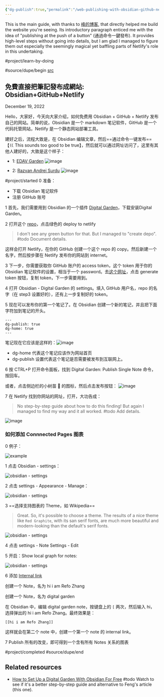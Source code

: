```yaml
---
{"dg-publish":true,"permalink":"/web-publishing-with-obsidian-github-netlify/","noteIcon":"2","created":"","updated":""}
---
```


This is the main guide, with thanks to [峰的博客](https://fengrin.me/), that directly helped me build the website you're seeing. Its introductory paragraph enticed me with the idea of "publishing at the push of a button" (通過命令一鍵發布). It provides high-level steps without going into details, but I am glad I managed to figure them out especially the seemingly magical yet baffling parts of Netlify's role in this undertaking.

#project/learn-by-doing 

#source/dupe/begin 
[src](https://fengrin.me/posts/2022-12-19-publish-your-website-free-use-your-local-note-obsidian-gitHub-netlify)

## 免費直接把筆記發布成網站: Obsidian+GitHub+Netlify

December 19, 2022

Hello，大家好，今天向大家介绍，如何免费用 Obsidian + GitHub + Netlify 发布自己的网站。简单的说，Obsidian 是一个 markdown 笔记软件，GitHub 是一个代码托管网站，Netlify 是一个静态网站部署工具。

建好之后，流程大致是，在 Obsidian 编辑文章，然后==通过命令一键发布==【巜 This sounds too good to be true】，然后就可以通过网址访问了，这里有其他人建好的，大致是这个样子：

-   1: [EDAV Garden](https://edav-garden.netlify.app/)
![image](https://cdn.fengrin.me/2022/2022-12-19-publish-your-website-free-use-your-local-note-obsidian-gitHub-netlify-2.png)

-   2: [Razvan Andrei Surdu](https://razvan-andrei-surdu.eu/)
![image](https://cdn.fengrin.me/2022/2022-12-19-publish-your-website-free-use-your-local-note-obsidian-gitHub-netlify-3.png)

#project/started 
0 准备：

-   下载 Obsidian 笔记软件
-   注册 GitHub 账号

1 首先，我们需要用到 Obsidian 的一个插件 [Digital Garden](https://github.com/oleeskild/obsidian-digital-garden)，下载安装Digital Garden。

2 打开这个 [repo](https://github.com/oleeskild/digitalgarden)，点击绿色的 deploy to netlify
> I don't see any green button for that. But I managed to "create depo". #todo Document details.

这样会打开 Netlify，在你的 GitHub 创建一个这个 repo 的 copy。然后新建一个名字，然后按步骤在 Netlify 发布你的网站到 internet。

3 下一步，你需要获取你 GitHub 账户的 access token，这个 token 用于你的 Obsidian 笔记软件的设置，相当于一个 password。去[这个网址](https://github.com/settings/tokens/new?scopes=repo)，点击 generate token 按钮，复制 token，下一步需要用到。

4 打开 Obsidian - Digital Garden 的 settings。填入 GitHub 用户名，repo 的名字（在 step3 设置好的），还有上一步复制好的 token。

5 现在可以发布你的第一个笔记了。在 Obsidian 创建一个新的笔记，并且把下面字符加到笔记的开头。

```
---
dg-publish: true
dg-home: true
---
```

笔记现在它应该是这样的：![image](https://cdn.fengrin.me/2022/2022-12-19-publish-your-website-free-use-your-local-note-obsidian-gitHub-netlify-1.png)

-   dg-home 代表这个笔记应该作为网站首页
-   dg-publish 设置代表这个笔记是否需要被发布到互联网上。

6 按 CTRL+P 打开命令面板，找到 Digital Garden: Publish Single Note 命令，按回车。

或者，点击侧边栏的小树苗 🌱 的图标，然后点击发布按钮：
![image](https://cdn.fengrin.me/2022/2022-12-19-publish-your-website-free-use-your-local-note-obsidian-gitHub-netlify-4.png)

7 在 Netlify 找到你网站的网址，打开，大功告成：
> No step-by-step guide about how to do this finding! But again I managed to find my way and it all worked. #todo Add details.

![image](https://cdn.fengrin.me/2022/2022-12-19-publish-your-website-free-use-your-local-note-obsidian-gitHub-netlify-5.png)

### 如何添加 Connnected Pages 图表

0 例子：

![example](https://cdn.fengrin.me/2022/2022-12-19-publish-your-website-free-use-your-local-note-obsidian-gitHub-netlify-6.png)

1 点击 Obsidian - settings：

![obsidian - settings](https://cdn.fengrin.me/2022/2022-12-19-publish-your-website-free-use-your-local-note-obsidian-gitHub-netlify-7.png)

2 点击 settings - Appearance - Manage：

![obsidian - settings](https://cdn.fengrin.me/2022/2022-12-19-publish-your-website-free-use-your-local-note-obsidian-gitHub-netlify-8.png)

3 ==选择支持图表的 Theme，如 Wikipedia==
> Great. So, it's possible to choose a theme. The results of a nice theme like `Red Graphite`, with its san serif fonts, are much more beautiful and modern-looking than the default's serif fonts.

![obsidian - settings](https://cdn.fengrin.me/2022/2022-12-19-publish-your-website-free-use-your-local-note-obsidian-gitHub-netlify-9.png)

4 点击 settings - Note Settings - Edit

5 开启：Show local graph for notes:

![obsidian - settings](https://cdn.fengrin.me/2022/2022-12-19-publish-your-website-free-use-your-local-note-obsidian-gitHub-netlify-10.png)

6 添加 [Internal link](https://help.obsidian.md/How+to/Internal+link)

创建一个 Note，名为 hi i am Refo Zhang

创建一个 Note，名为 digital garden

在 Obsidian 中，编辑 digital garden note，按键盘上的 `[` 两次，然后输入 hi，选择弹出的 hi i am Refo Zhang。最终效果是：

```
[[hi i am Refo Zhang]]
```

这样就会在第二个 note 中，创建一个第一个 note 的 internal link。

7 Publish 所有的改变，即可得到一个含有所有 Notes 关系的图表

#project/completed 
#source/dupe/end

## Related resources
- [How to Set Up a Digital Garden With Obsidian For Free](https://www.youtube.com/watch?v=kg-9n_A4Tf0) #todo Watch to see if it's a better step-by-step guide and alternative to Feng's article (this one).